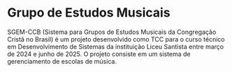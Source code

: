 # Grupo de Estudos Musicais
SGEM-CCB (Sistema para Grupos de Estudos Musicais da Congregação Cristã no Brasil) é um projeto desenvolvido como TCC para o curso técnico em Desenvolvimento de Sistemas da instituição Liceu Santista entre março de 2024 e junho de 2025. O projeto consiste em um sistema de gerenciamento de escolas de música. 
